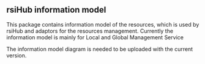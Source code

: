 ## rsiHub information model

This package contains information model of the resources, which is used by rsiHub and adaptors for the resources management.
Currently the information model is mainly for Local and Global Management Service

The information model diagram is needed to be uploaded with the current version.
